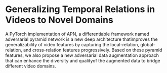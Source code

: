 # Generalizing Temporal Relations in Videos to Novel Domains
A PyTorch implementation of APN, a differentiable framework named adversarial pyramid network is a new deep architecture thatimproves the generalizability of video features by capturing the local-relation, global-relation, and cross-relation features progressively. Based on these pyramid features, we also propose a new adversarial data augmentation approach that can enhance the diversity and qualityof the augmented data to bridge different video domains. 

